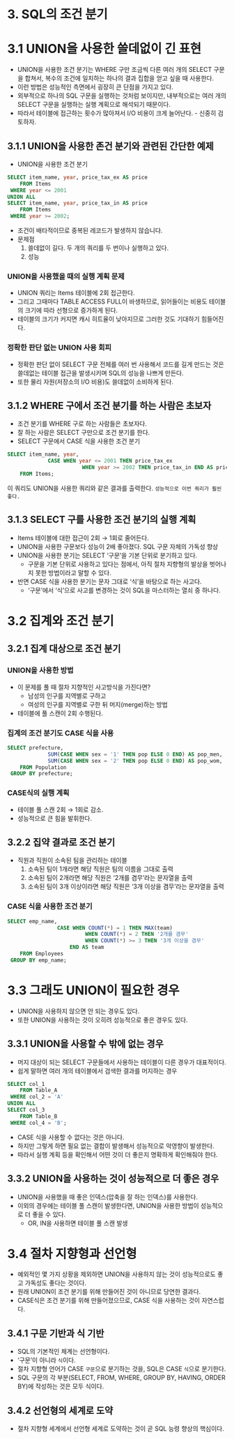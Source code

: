 # 3. SQL의 조건 분기

# 3.1 UNION을 사용한 쓸데없이 긴 표현

- UNION을 사용한 조건 분기는 WHERE 구만 조금씩 다른 여러 개의 SELECT 구문을 합쳐서, 복수의 조건에 일치하는 하나의 결과 집합을 얻고 싶을 때 사용한다.
- 이런 방법은 성능적인 측면에서 굉장히 큰 단점을 가지고 있다.
- 외부적으로 하나의 SQL 구문을 실행하는 것처럼 보이지만, 내부적으로는 여러 개의 SELECT 구문을 실행하는 실행 계획으로 해석되기 때문이다.
- 따라서 테이블에 접근하는 횟수가 많아져서 I/O 비용이 크게 늘어난다. - 신중히 검토하자.

## 3.1.1 UNION을 사용한 존건 분기와 관련된 간단한 예제

- UNION을 사용한 조건 분기

```sql
SELECT item_name, year, price_tax_ex AS price
	FROM Items
 WHERE year <= 2001
UNION ALL
SELECT item_name, year, price_tax_in AS price
	FROM Items
 WHERE year >= 2002;
```

- 조건이 배타적이므로 중복된 레코드가 발생하지 않습니다.
- 문제점
    1. 쓸데없이 길다. 두 개의 쿼리를 두 번이나 실행하고 있다.
    2. 성능

### UNION을 사용했을 때의 실행 계획 문제

- UNION 쿼리는 Items 테이블에 2회 접근한다.
- 그리고 그때마다 TABLE ACCESS FULL이 바생하므로, 읽어들이는 비용도 테이블의 크기에 따라 선형으로 증가하게 된다.
- 테이블의 크기가 커지면 캐시 히트율이 낮아지므로 그러한 것도 기대하기 힘들어진다.

### 정확한 판단 없는 UNION 사용 회피

- 정확한 판단 없이 SELECT 구문 전체를 여러 번 사용해서 코드를 길게 만드는 것은 쓸데없는 테이블 접근을 발생시키며 SQL의 성능을 나쁘게 만든다.
- 또한 물리 자원(저장소의 I/O 비용)도 쓸데없이 소비하게 된다.

## 3.1.2 WHERE 구에서 조건 분기를 하는 사람은 초보자

- 조건 분기를 WHERE 구로 하는 사람들은 초보자다.
- 잘 하는 사람은 SELECT 구만으로 조건 분기를 한다.
- SELECT 구문에서 CASE 식을 사용한 조건 분기

```sql
SELECT item_name, year,
			 CASE WHEN year <= 2001 THEN price_tax_ex
						WHEN year >= 2002 THEN price_tax_in END AS price
	FROM Items;
```

이 쿼리도 UNION을 사용한 쿼리와 같은 결과를 출력한다. `성능적으로 이번 쿼리가 훨씬 좋다.`

## 3.1.3 SELECT 구를 사용한 조건 분기의 실행 계획

- Items 테이블에 대한 접근이 2회 → 1회로 줄어든다.
- UNION을 사용한 구문보다 성능이 2배 좋아졌다. SQL 구문 자체의 가독성 향상
- UNION을 사용한 분기는 SELECT ‘구문’을 기본 단위로 분기하고 있다.
    - 구문을 기본 단위로 사용하고 있다는 점에서, 아직 절차 지향형의 발상을 벗어나지 못한 방법이라고 말할 수 있다.
- 반면 CASE 식을 사용한 분기는 문자 그대로 ‘식’을 바탕으로 하는 사고다.
    - ‘구문’에서 ‘식’으로 사고를 변경하는 것이 SQL을 마스터하는 열쇠 중 하나다.

# 3.2 집계와 조건 분기

## 3.2.1 집계 대상으로 조건 분기

### UNION을 사용한 방법

- 이 문제를 풀 때 절차 지향적인 사고방식을 가진다면?
    - 남성의 인구를 지역별로 구하고
    - 여성의 인구를 지역별로 구한 뒤 머지(merge)하는 방법
- 테이블에 풀 스캔이 2회 수행된다.

### 집계의 조건 분기도 CASE 식을 사용

```sql
SELECT prefecture,
			 SUM(CASE WHEN sex = '1' THEN pop ELSE 0 END) AS pop_men,
			 SUM(CASE WHEN sex = '2' THEN pop ELSE 0 END) AS pop_wom,
	FROM Population
 GROUP BY prefecture;
```

### CASE식의 실행 계획

- 테이블 풀 스캔 2회 → 1회로 감소.
- 성능적으로 큰 힘을 발휘한다.

## 3.2.2 집약 결과로 조건 분기

- 직원과 직원이 소속된 팀을 관리하는 테이블
    1. 소속된 팀이 1개라면 해당 직원은 팀의 이름을 그대로 출력
    2. 소속된 팀이 2개라면 해당 직원은 ‘2개를 겸무’라는 문자열을 출력
    3. 소속된 팀이 3개 이상이라면 해당 직원은 ‘3개 이상을 겸무’라는 문자열을 출력

### CASE 식을 사용한 조건 분기

```sql
SELECT emp_name,
				CASE WHEN COUNT(*) = 1 THEN MAX(team)
						 WHEN COUNT(*) = 2 THEN '2개를 겸무'
						 WHEN COUNT(*) >= 3 THEN '3개 이상을 겸무'
					END AS team
	FROM Employees
 GROUP BY emp_name;
```

# 3.3 그래도 UNION이 필요한 경우

- UNION을 사용하지 않으면 안 되는 경우도 있다.
- 또한 UNION을 사용하는 것이 오히려 성능적으로 좋은 경우도 있다.

## 3.3.1 UNION을 사용할 수 밖에 없는 경우

- 머지 대상이 되는 SELECT 구문들에서 사용하는 테이블이 다른 경우가 대표적이다.
- 쉽게 말하면 여러 개의 테이블에서 검색한 결과를 머지하는 경우

```sql
SELECT col_1
	FROM Table_A
 WHERE col_2 = 'A'
UNION ALL
SELECT col_3
	FROM Table_B
 WHERE col_4 = 'B';
```

- CASE 식을 사용할 수 없다는 것은 아니다.
- 하지만 그렇게 하면 필요 없는 결합이 발생해서 성능적으로 악영향이 발생한다.
- 따라서 실행 계획 등을 확인해서 어떤 것이 더 좋은지 명확하게 확인해줘야 한다.

## 3.3.2 UNION을 사용하는 것이 성능적으로 더 좋은 경우

- UNION을 사용했을 때 좋은 인덱스(압축을 잘 하는 인덱스)를 사용한다.
- 이외의 경우에는 테이블 풀 스캔이 발생한다면, UNION을 사용한 방법이 성능적으로 더 좋을 수 있다.
    - OR, IN을 사용하면 테이블 풀 스캔 발생

# 3.4 절차 지향형과 선언형

- 예외적인 몇 가지 상황을 제외하면 UNION을 사용하지 않는 것이 성능적으로도 좋고 가독성도 좋다는 것이다.
- 원래 UNION이 조건 분기를 위해 만들어진 것이 아니므로 당연한 결과다.
- CASE식은 조건 분기를 위해 만들어졌으므로, CASE 식을 사용하는 것이 자연스럽다.

## 3.4.1 구문 기반과 식 기반

- SQL의 기본적인 체계는 선언형이다.
- ‘구문’이 아니라 `식`이다.
- 절차 지향형 언어가 CASE `구문`으로 분기하는 것을, SQL은 CASE `식`으로 분기한다.
- SQL 구문의 각 부분(SELECT, FROM, WHERE, GROUP BY, HAVING, ORDER BY)에 작성하는 것은 모두 식이다.

## 3.4.2 선언형의 세계로 도약

- 절차 지향형 세계에서 선언형 세계로 도약하는 것이 곧 SQL 능령 향상의 핵심이다.